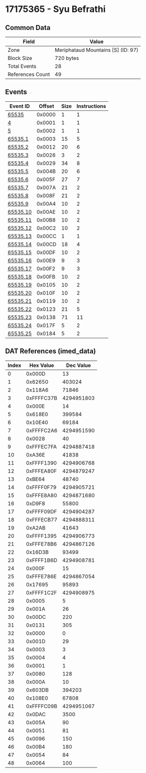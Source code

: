 # 17175365 - Syu Befrathi

## Common Data

| Field            | Value                              |
|------------------|------------------------------------|
| Zone             | Meriphataud Mountains [S] (ID: 97) |
| Block Size       | 720 bytes                          |
| Total Events     | 28                                 |
| References Count | 49                                 |

## Events

| Event ID                  | Offset   |   Size |   Instructions |
|---------------------------|----------|--------|----------------|
| [65535](./65535.md)       | 0x0000   |      1 |              1 |
| [4](./4.md)               | 0x0001   |      1 |              1 |
| [5](./5.md)               | 0x0002   |      1 |              1 |
| [65535.1](./65535.1.md)   | 0x0003   |     15 |              5 |
| [65535.2](./65535.2.md)   | 0x0012   |     20 |              6 |
| [65535.3](./65535.3.md)   | 0x0026   |      3 |              2 |
| [65535.4](./65535.4.md)   | 0x0029   |     34 |              8 |
| [65535.5](./65535.5.md)   | 0x004B   |     20 |              6 |
| [65535.6](./65535.6.md)   | 0x005F   |     27 |              7 |
| [65535.7](./65535.7.md)   | 0x007A   |     21 |              2 |
| [65535.8](./65535.8.md)   | 0x008F   |     21 |              2 |
| [65535.9](./65535.9.md)   | 0x00A4   |     10 |              2 |
| [65535.10](./65535.10.md) | 0x00AE   |     10 |              2 |
| [65535.11](./65535.11.md) | 0x00B8   |     10 |              2 |
| [65535.12](./65535.12.md) | 0x00C2   |     10 |              2 |
| [65535.13](./65535.13.md) | 0x00CC   |      1 |              1 |
| [65535.14](./65535.14.md) | 0x00CD   |     18 |              4 |
| [65535.15](./65535.15.md) | 0x00DF   |     10 |              2 |
| [65535.16](./65535.16.md) | 0x00E9   |      9 |              3 |
| [65535.17](./65535.17.md) | 0x00F2   |      9 |              3 |
| [65535.18](./65535.18.md) | 0x00FB   |     10 |              2 |
| [65535.19](./65535.19.md) | 0x0105   |     10 |              2 |
| [65535.20](./65535.20.md) | 0x010F   |     10 |              2 |
| [65535.21](./65535.21.md) | 0x0119   |     10 |              2 |
| [65535.22](./65535.22.md) | 0x0123   |     21 |              5 |
| [65535.23](./65535.23.md) | 0x0138   |     71 |             11 |
| [65535.24](./65535.24.md) | 0x017F   |      5 |              2 |
| [65535.25](./65535.25.md) | 0x0184   |      5 |              2 |

## DAT References (imed_data)

|   Index | Hex Value   |   Dec Value |
|---------|-------------|-------------|
|       0 | 0x000D      |          13 |
|       1 | 0x62650     |      403024 |
|       2 | 0x118A6     |       71846 |
|       3 | 0xFFFFC37B  |  4294951803 |
|       4 | 0x000E      |          14 |
|       5 | 0x618E0     |      399584 |
|       6 | 0x10E40     |       69184 |
|       7 | 0xFFFFC2A6  |  4294951590 |
|       8 | 0x0028      |          40 |
|       9 | 0xFFFEC7FA  |  4294887418 |
|      10 | 0xA36E      |       41838 |
|      11 | 0xFFFF1390  |  4294906768 |
|      12 | 0xFFFEA80F  |  4294879247 |
|      13 | 0xBE64      |       48740 |
|      14 | 0xFFFF0F79  |  4294905721 |
|      15 | 0xFFFE8A80  |  4294871680 |
|      16 | 0xD9F8      |       55800 |
|      17 | 0xFFFF09DF  |  4294904287 |
|      18 | 0xFFFECB77  |  4294888311 |
|      19 | 0xA2AB      |       41643 |
|      20 | 0xFFFF1395  |  4294906773 |
|      21 | 0xFFFE78B6  |  4294867126 |
|      22 | 0x16D3B     |       93499 |
|      23 | 0xFFFF1B6D  |  4294908781 |
|      24 | 0x000F      |          15 |
|      25 | 0xFFFE786E  |  4294867054 |
|      26 | 0x17695     |       95893 |
|      27 | 0xFFFF1C2F  |  4294908975 |
|      28 | 0x0005      |           5 |
|      29 | 0x001A      |          26 |
|      30 | 0x00DC      |         220 |
|      31 | 0x0131      |         305 |
|      32 | 0x0000      |           0 |
|      33 | 0x001D      |          29 |
|      34 | 0x0003      |           3 |
|      35 | 0x0004      |           4 |
|      36 | 0x0001      |           1 |
|      37 | 0x0080      |         128 |
|      38 | 0x000A      |          10 |
|      39 | 0x603DB     |      394203 |
|      40 | 0x108E0     |       67808 |
|      41 | 0xFFFFC09B  |  4294951067 |
|      42 | 0x0DAC      |        3500 |
|      43 | 0x005A      |          90 |
|      44 | 0x0051      |          81 |
|      45 | 0x0096      |         150 |
|      46 | 0x00B4      |         180 |
|      47 | 0x0054      |          84 |
|      48 | 0x0064      |         100 |
